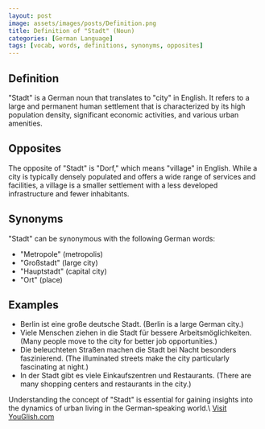 ```yaml
---
layout: post
image: assets/images/posts/Definition.png
title: Definition of "Stadt" (Noun)
categories: [German Language]
tags: [vocab, words, definitions, synonyms, opposites]
---
```


## Definition

"Stadt" is a German noun that translates to "city" in English. It refers to a large and permanent human settlement that is characterized by its high population density, significant economic activities, and various urban amenities.

## Opposites

The opposite of "Stadt" is "Dorf," which means "village" in English. While a city is typically densely populated and offers a wide range of services and facilities, a village is a smaller settlement with a less developed infrastructure and fewer inhabitants.

## Synonyms

"Stadt" can be synonymous with the following German words:

- "Metropole" (metropolis)
- "Großstadt" (large city)
- "Hauptstadt" (capital city)
- "Ort" (place)

## Examples

- Berlin ist eine große deutsche Stadt. (Berlin is a large German city.)
- Viele Menschen ziehen in die Stadt für bessere Arbeitsmöglichkeiten. (Many people move to the city for better job opportunities.)
- Die beleuchteten Straßen machen die Stadt bei Nacht besonders faszinierend. (The illuminated streets make the city particularly fascinating at night.)
- In der Stadt gibt es viele Einkaufszentren und Restaurants. (There are many shopping centers and restaurants in the city.)

Understanding the concept of "Stadt" is essential for gaining insights into the dynamics of urban living in the German-speaking world.\ <a id="yg-widget-0" class="youglish-widget" data-query="Definition" data-lang="german" data-components="8412" data-auto-start="0" data-bkg-color="theme_light" data-title="How%20to%20pronounce%20Definition%20in%20German"  rel="nofollow" href="https://youglish.com">Visit YouGlish.com</a><script async src="https://youglish.com/public/emb/widget.js" charset="utf-8"></script>